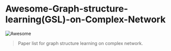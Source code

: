 # Awesome-Graph-structure-learning(GSL)-on-Complex-Network

![Awesome](https://cdn.rawgit.com/sindresorhus/awesome/d7305f38d29fed78fa85652e3a63e154dd8e8829/media/badge.svg)  
> Paper list for graph structure learning on complex network.  
